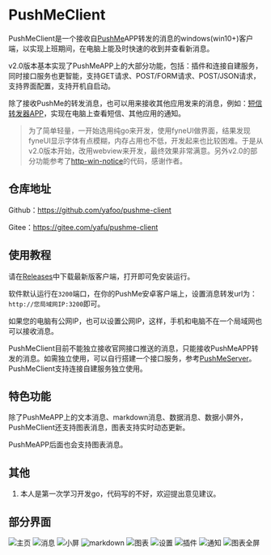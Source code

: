 # PushMeClient
PushMeClient是一个接收自[PushMe](https://push.i-i.me/)APP转发的消息的windows(win10+)客户端，以实现上班期间，在电脑上能及时快速的收到并查看新消息。

v2.0版本基本实现了PushMeAPP上的大部分功能，包括：插件和连接自建服务，同时接口服务也更智能，支持GET请求、POST/FORM请求、POST/JSON请求，支持界面配置，支持开机自启动。

除了接收PushMe的转发消息，也可以用来接收其他应用发来的消息，例如：[短信转发器APP](https://github.com/pppscn/SmsForwarder)，实现在电脑上查看短信、其他应用的通知。

> 为了简单轻量，一开始选用纯go来开发，使用fyneUI做界面，结果发现fyneUI显示字体有点模糊，内存占用也不低，开发起来也比较困难。于是从v2.0版本开始，改用webview来开发，最终效果非常满意。另外v2.0的部分功能参考了[http-win-notice](https://github.com/shanghaobo/http-win-notice)的代码，感谢作者。

## 仓库地址

Github：https://github.com/yafoo/pushme-client

Gitee：https://gitee.com/yafu/pushme-client

## 使用教程

请在[Releases](https://github.com/yafoo/pushme-client/releases)中下载最新版客户端，打开即可免安装运行。

软件默认运行在`3200`端口，在你的PushMe安卓客户端上，设置消息转发url为：`http://您局域网IP:3200`即可。

如果您的电脑有公网IP，也可以设置公网IP，这样，手机和电脑不在一个局域网也可以接收消息。

PushMeClient目前不能独立接收官网接口推送的消息，只能接收PushMeAPP转发的消息。如需独立使用，可以自行搭建一个接口服务，参考[PushMeServer](https://github.com/yafoo/pushme-server)。PushMeClient支持连接自建服务独立使用。

## 特色功能

除了PushMeAPP上的文本消息、markdown消息、数据消息、数据小屏外，PushMeClient还支持图表消息，图表支持实时动态更新。

PushMeAPP后面也会支持图表消息。

## 其他

1. 本人是第一次学习开发go，代码写的不好，欢迎提出意见建议。

## 部分界面

![主页](https://github.com/user-attachments/assets/1c6a9a8b-ac09-4d3e-9988-f00c2afe59fa)
![消息](https://github.com/user-attachments/assets/cc928c04-3821-483e-a44c-93e7a81e96c3)
![小屏](https://github.com/user-attachments/assets/8e80d762-1e19-4f12-a58f-b832a9a252b8)
![markdown](https://github.com/user-attachments/assets/7a23640d-3077-4c7e-bf3d-ef22e1816579)
![图表](https://github.com/user-attachments/assets/7e5d619e-b21c-422a-9052-e325567c13f9)
![设置](https://github.com/user-attachments/assets/9ca54ee2-ad15-4d24-b967-f48f834e172b)
![插件](https://github.com/user-attachments/assets/655dbb7b-1a3a-47c8-b448-19caacfac2cf)
![通知](https://github.com/user-attachments/assets/6e353862-a75d-42e9-99cd-8d2542498776)
![图表全屏](https://github.com/user-attachments/assets/8e0d6c00-d3a9-49f6-87d3-650b6cb74a83)
